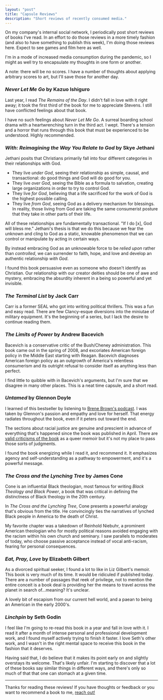 ```yaml
---
layout: "post"
title: "Capsule Reviews"
description: "Short reviews of recently consumed media."
---
```


On my company's internal social network, I periodically post short reviews of books I've read. In an effort to do those reviews in a more timely fashion (and also to have something to publish this week), I'm doing those reviews here. Expect to see games and film here as well.

I'm in a mode of increased media consumption during the pandemic, so I might as well try to encapsulate my thoughts in one form or another.

A note: there will be no scores. I have a number of thoughts about applying arbitrary scores to art, but I'll save those for another day.

### *Never Let Me Go* by Kazuo Ishiguro

Last year, I read *The Remains of the Day*. I didn't fall in love with it right away; it took the first third of the book for me to appreciate Stevens. I still have conflicted feelings about that book. 

I have no such feelings about *Never Let Me Go*. A surreal boarding school drama with a heartwrenching turn in the third act. I wept. There's a tension and a horror that runs through this book that must be experienced to be understood. Highly recommended.

### *With: Reimagining the Way You Relate to God* by Skye Jethani

Jethani posits that Christians primarily fall into four different categories in their relationships with God. 
- They live *under God*, seeing their relationship as simple, causal, and transactional: do good things and God will do good for you. 
- They live *over God*, seeing the Bible as a formula to salvation, creating large organizations in order to try to control God. 
- They live *for God*, believing that a life sacrificed for the work of God is the highest possible calling.
- They live *from God*, seeing God as a delivery mechanism for blessings. In reality, those living from God are taking the same consumerist posture that they take in other parts of their life.

All of these relationships are fundamentally transactional. "If I do [x], God will bless me." Jethani's thesis is that we do this because we fear the unknown and cling to God as a static, knowable phenomenon that we can control or manipulate by acting in certain ways.

By instead embracing God as an unknowable force to be *relied upon* rather than *controlled*, we can surrender to faith, hope, and love and develop an authentic relationship *with God*.

I found this book persuasive even as someone who doesn't identify as Christian. Our relationship with our creator deities should be one of awe and mystery, embracing the absurdity inherent in a being so powerful and yet invisible.

### *The Terminal List* by Jack Carr

Carr is a former SEAL who got into writing political thrillers. This was a fun and easy read. There are few Clancy-esque diversions into the miniutae of military equipment. It's the beginning of a series, but I lack the desire to continue reading them.

### *The Limits of Power* by Andrew Bacevich

Bacevich is a conservative critic of the Bush/Cheney administration. This book came out in the spring of 2008, and excoriates American foreign policy in the Middle East starting with Reagan. Bacevich diagnoses American foreign policy as an outgrowth of America's relentless consumerism and its outright refusal to consider itself as anything less than perfect.

I find little to quibble with in Bacevich's arguments, but I'm sure that we disagree in many other places. This is a neat time capsule, and a short read.

### *Untamed* by Glennon Doyle

I learned of this bestseller by listening to [Brene Brown's podcast](https://brenebrown.com/podcast/glennon-doyle-brene-on-untamed/). I was taken by Glennon's passion and empathy and love for herself. That energy radiates throughout the book, even if it peters out toward the end. 

The sections about racial justice are genuine and prescient in advance of everything that's happened since the book was published in April. There are [valid criticisms of the book](https://www.seattletimes.com/entertainment/books/is-glennon-doyles-new-memoir-untamed-inspirational-or-heavy-handed/) as a queer memoir but it's not my place to pass those sorts of judgments. 

I found the book energizing while I read it, and recommend it. It emphasizes agency and self-understanding as a pathway to empowerment, and it's a powerful message.

### *The Cross and the Lynching Tree* by James Cone

Cone is an influential Black theologian, most famous for writing *Black Theology and Black Power*, a book that was critical in defining the distinctness of Black theology in the 20th century.

In *The Cross and the Lynching Tree*, Cone presents a powerful analogy that's obvious from the title. He convincingly ties the narratives of lynched Black people in America to the death of Christ. 

My favorite chapter was a takedown of Reinhold Niebuhr, a prominent American theologian who for mostly political reasons avoided engaging with the racism within his own church and seminary. I saw parallels to moderates of today, who choose passive acceptance instead of vocal anti-racism, fearing for personal consequences.

### *Eat, Pray, Love* by Elizabeth Gilbert

As a divorced spiritual seeker, I found a lot to like in Liz Gilbert's memoir. This book is very much of its time. It would be ridiculed if published today. There are a number of passages that reek of privilege, not to mention the entire conceit is a book deal is providing her the means to travel across the planet in search of...meaning? It's unclear.

A lovely bit of escapism from our current hell world, and a paean to being an American in the early 2000's.

### *Linchpin* by Seth Godin

I feel like I'm going to re-read this book in a year and fall in love with it. I read it after a month of intense personal and professional development work, and I found myself actively trying to finish it faster. I love Seth's other work, and I wasn't in the right mental space to receive this book in the fashion that it deserves. 

Having said that, I do believe that it makes its point early on and slightly overstays its welcome. That's likely unfair. I'm starting to discover that a lot of these books say similar things in different ways, and there's only so much of that that one can stomach at a given time.

---
Thanks for reading these reviews! If you have thoughts or feedback or you want to recommend a book to me, [reach out!](/about)
